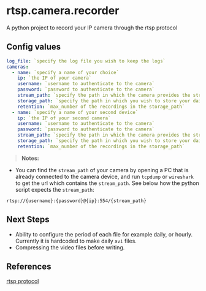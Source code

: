 # rtsp.camera.recorder
A python project to record your IP camera through the rtsp protocol

## Config values

```yml
log_file: `specify the log file you wish to keep the logs`
cameras:
  - name: `specify a name of your choice`
    ip: `the IP of your camera`
    username: `username to authenticate to the camera`
    password: `password to authenticate to the camera`
    stream_path: `specify the path in which the camera provides the stream through the rtsp protocol`
    storage_path: `specify the path in which you wish to store your daily recordings`
    retention: `max_number of the recordings in the storage_path`
  - name: `specify a name of your second device`
    ip: `the IP of your second camera`
    username: `username to authenticate to the camera`
    password: `password to authenticate to the camera`
    stream_path: `specify the path in which the camera provides the stream through the rtsp protocol`
    storage_path: `specify the path in which you wish to store your daily recordings`
    retention: `max_number of the recordings in the storage_path`
```

> **Notes:**

* You can find the `stream_path` of your camera by opening a PC that is already connected to the camera device, and run `tcpdump` or `wireshark` to get the url which contains the `stream_path`. See below how the python script expects the `stream_path`:

```
rtsp://{username}:{password}@{ip}:554/{stream_path}
```

## Next Steps

* Ability to configure the period of each file for example daily, or hourly. Currently it is hardcoded to make daily `avi` files.
* Compressing the video files before writing.

## References

[rtsp protocol](https://en.wikipedia.org/wiki/Real_Time_Streaming_Protocol)
